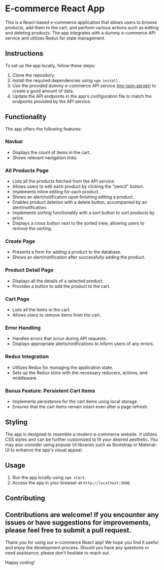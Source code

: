 # E-commerce React App

This is a React-based e-commerce application that allows users to browse products, add them to the cart, and perform various actions such as editing and deleting products. The app integrates with a dummy e-commerce API service and utilizes Redux for state management.

## Instructions

To set up the app locally, follow these steps:

1. Clone the repository.
2. Install the required dependencies using `npm install`.
3. Use the provided dummy e-commerce API service ([my-json-server](https://my-json-server.typicode.com/)) to create a good amount of data.
4. Update the API endpoints in the app's configuration file to match the endpoints provided by the API service.

## Functionality

The app offers the following features:

### Navbar

- Displays the count of items in the cart.
- Shows relevant navigation links.

### All Products Page

- Lists all the products fetched from the API service.
- Allows users to edit each product by clicking the "pencil" button.
- Implements inline editing for each product.
- Shows an alert/notification upon finishing editing a product.
- Enables product deletion with a delete button, accompanied by an alert/notification.
- Implements sorting functionality with a sort button to sort products by price.
- Displays a cross button next to the sorted view, allowing users to remove the sorting.

### Create Page

- Presents a form for adding a product to the database.
- Shows an alert/notification after successfully adding the product.

### Product Detail Page

- Displays all the details of a selected product.
- Provides a button to add the product to the cart.

### Cart Page

- Lists all the items in the cart.
- Allows users to remove items from the cart.

### Error Handling

- Handles errors that occur during API requests.
- Displays appropriate alerts/notifications to inform users of any errors.

### Redux Integration

- Utilizes Redux for managing the application state.
- Sets up the Redux store with the necessary reducers, actions, and middleware.

### Bonus Feature: Persistent Cart Items

- Implements persistence for the cart items using local storage.
- Ensures that the cart items remain intact even after a page refresh.

## Styling

The app is designed to resemble a modern e-commerce website. It utilizes CSS styles and can be further customized to fit your desired aesthetic. You may also consider using popular UI libraries such as Bootstrap or Material-UI to enhance the app's visual appeal.

## Usage

1. Run the app locally using `npm start`.
2. Access the app in your browser at `http://localhost:3000`.

## Contributing

Contributions are welcome! If you encounter any issues or have suggestions for improvements, please feel free to submit a pull request.
---

Thank you for using our e-commerce React app! We hope you find it useful and enjoy the development process. Should you have any questions or need assistance, please don't hesitate to reach out.

Happy coding!